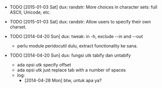 * TODO [2015-01-03 Sat] dux: randstr: More choices in character sets: full ASCII, Unicode, etc.
* TODO [2015-01-03 Sat] dux: randstr: Allow users to specify their own charset.
* TODO [2014-04-20 Sun] dux: tweak: in -h, exclude --in and --out

  - perlu module peridocutil dulu, extract functionality ke sana.
* TODO [2014-04-20 Sun] dux: fungsi utk tabify dan untabify

  - ada opsi utk specify offset
  - ada opsi utk just replace tab with a number of spaces
  - log:
    + [2014-04-28 Mon] btw, untuk apa ya?
